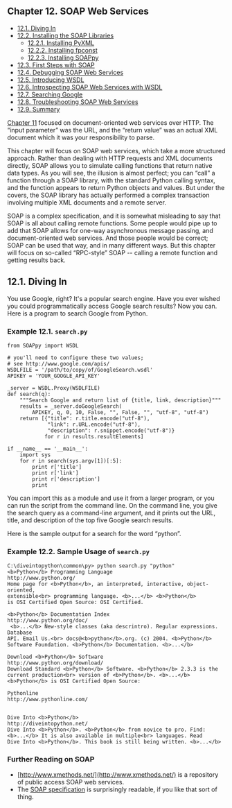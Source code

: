 

Chapter 12. SOAP Web Services
-----------------------------

-   [12.1. Diving In](index.html#soap.divein)
-   [12.2. Installing the SOAP Libraries](install.html)
    -   [12.2.1. Installing PyXML](install.html#d0e29967)
    -   [12.2.2. Installing fpconst](install.html#d0e30070)
    -   [12.2.3. Installing SOAPpy](install.html#d0e30171)
-   [12.3. First Steps with SOAP](first_steps.html)
-   [12.4. Debugging SOAP Web Services](debugging.html)
-   [12.5. Introducing WSDL](wsdl.html)
-   [12.6. Introspecting SOAP Web Services with
    WSDL](introspection.html)
-   [12.7. Searching Google](google.html)
-   [12.8. Troubleshooting SOAP Web Services](troubleshooting.html)
-   [12.9. Summary](summary.html)

[Chapter 11](../http_web_services/index.html) focused on
document-oriented web services over HTTP. The “input parameter” was the
URL, and the “return value” was an actual XML document which it was your
responsibility to parse.

This chapter will focus on SOAP web services, which take a more
structured approach. Rather than dealing with HTTP requests and XML
documents directly, SOAP allows you to simulate calling functions that
return native data types. As you will see, the illusion is almost
perfect; you can “call” a function through a SOAP library, with the
standard Python calling syntax, and the function appears to return
Python objects and values. But under the covers, the SOAP library has
actually performed a complex transaction involving multiple XML
documents and a remote server.

SOAP is a complex specification, and it is somewhat misleading to say
that SOAP is all about calling remote functions. Some people would pipe
up to add that SOAP allows for one-way asynchronous message passing, and
document-oriented web services. And those people would be correct; SOAP
can be used that way, and in many different ways. But this chapter will
focus on so-called “RPC-style” SOAP -- calling a remote function and
getting results back.

12.1. Diving In
---------------

You use Google, right? It's a popular search engine. Have you ever
wished you could programmatically access Google search results? Now you
can. Here is a program to search Google from Python.

### Example 12.1. `search.py`

    from SOAPpy import WSDL

    # you'll need to configure these two values;
    # see http://www.google.com/apis/
    WSDLFILE = '/path/to/copy/of/GoogleSearch.wsdl'
    APIKEY = 'YOUR_GOOGLE_API_KEY'

    _server = WSDL.Proxy(WSDLFILE)
    def search(q):
        """Search Google and return list of {title, link, description}"""
        results = _server.doGoogleSearch(
            APIKEY, q, 0, 10, False, "", False, "", "utf-8", "utf-8")
        return [{"title": r.title.encode("utf-8"),
                 "link": r.URL.encode("utf-8"),
                 "description": r.snippet.encode("utf-8")}
                for r in results.resultElements]

    if __name__ == '__main__':
        import sys
        for r in search(sys.argv[1])[:5]:
            print r['title']
            print r['link']
            print r['description']
            print

You can import this as a module and use it from a larger program, or you
can run the script from the command line. On the command line, you give
the search query as a command-line argument, and it prints out the URL,
title, and description of the top five Google search results.

Here is the sample output for a search for the word “python”.

### Example 12.2. Sample Usage of `search.py`

    C:\diveintopython\common\py> python search.py "python"
    <b>Python</b> Programming Language
    http://www.python.org/
    Home page for <b>Python</b>, an interpreted, interactive, object-oriented,
    extensible<br> programming language. <b>...</b> <b>Python</b>
    is OSI Certified Open Source: OSI Certified.

    <b>Python</b> Documentation Index
    http://www.python.org/doc/
     <b>...</b> New-style classes (aka descrintro). Regular expressions. Database
    API. Email Us.<br> docs@<b>python</b>.org. (c) 2004. <b>Python</b>
    Software Foundation. <b>Python</b> Documentation. <b>...</b>

    Download <b>Python</b> Software
    http://www.python.org/download/
    Download Standard <b>Python</b> Software. <b>Python</b> 2.3.3 is the
    current production<br> version of <b>Python</b>. <b>...</b>
    <b>Python</b> is OSI Certified Open Source:

    Pythonline
    http://www.pythonline.com/


    Dive Into <b>Python</b>
    http://diveintopython.net/
    Dive Into <b>Python</b>. <b>Python</b> from novice to pro. Find:
    <b>...</b> It is also available in multiple<br> languages. Read
    Dive Into <b>Python</b>. This book is still being written. <b>...</b>

### Further Reading on SOAP

-   [http://www.xmethods.net/](http://www.xmethods.net/) is a repository
    of public access SOAP web services.
-   The [SOAP specification](https://www.w3.org/TR/soap/) is surprisingly
    readable, if you like that sort of thing.

  

